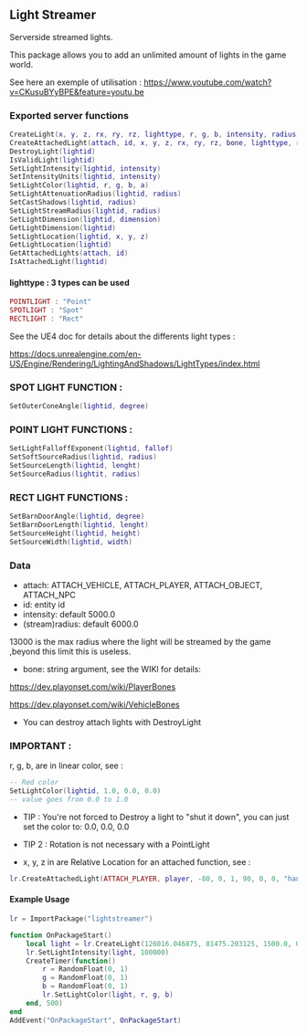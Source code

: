 ## Light Streamer

Serverside streamed lights.

This package allows you to add an unlimited amount of lights in the game world.

See here an exemple of utilisation : https://www.youtube.com/watch?v=CKusuBYyBPE&feature=youtu.be

### Exported server functions
```Lua
CreateLight(x, y, z, rx, ry, rz, lighttype, r, g, b, intensity, radius)
CreateAttachedLight(attach, id, x, y, z, rx, ry, rz, bone, lighttype, r, g, b, intensity, radius)
DestroyLight(lightid)
IsValidLight(lightid)
SetLightIntensity(lightid, intensity)
SetIntensityUnits(lightid, intensity)
SetLightColor(lightid, r, g, b, a)
SetLightAttenuationRadius(lightid, radius)
SetCastShadows(lightid, radius)
SetLightStreamRadius(lightid, radius)
SetLightDimension(lightid, dimension)
GetLightDimension(lightid)
SetLightLocation(lightid, x, y, z)
GetLightLocation(lightid)
GetAttachedLights(attach, id)
IsAttachedLight(lightid)
```

#### lighttype : 3 types can be used

```Lua 
POINTLIGHT : "Point"
SPOTLIGHT : "Spot" 
RECTLIGHT : "Rect"
```

See the UE4 doc for details about the differents light types :

https://docs.unrealengine.com/en-US/Engine/Rendering/LightingAndShadows/LightTypes/index.html

### SPOT LIGHT FUNCTION :
```Lua 
SetOuterConeAngle(lightid, degree)
```

### POINT LIGHT FUNCTIONS :
```Lua 
SetLightFalloffExponent(lightid, fallof)
SetSoftSourceRadius(lightid, radius)
SetSourceLength(lightid, lenght)
SetSourceRadius(lightit, radius)
```

### RECT LIGHT FUNCTIONS :
```Lua 
SetBarnDoorAngle(lightid, degree)
SetBarnDoorLength(lightid, lenght)
SetSourceHeight(lightid, height)
SetSourceWidth(lightid, width)
```

### Data

- attach: ATTACH_VEHICLE, ATTACH_PLAYER, ATTACH_OBJECT, ATTACH_NPC
- id: entity id
- intensity: default 5000.0
- (stream)radius: default 6000.0

13000 is the max radius where the light will be streamed by the game ,beyond this limit this is useless.
- bone: string argument, see the WIKI for details:

https://dev.playonset.com/wiki/PlayerBones

https://dev.playonset.com/wiki/VehicleBones
- You can destroy attach lights with DestroyLight

### IMPORTANT : 

r, g, b, are in linear color, see :
```Lua
-- Red color
SetLightColor(lightid, 1.0, 0.0, 0.0)
-- value goes from 0.0 to 1.0
```
- TIP : You're not forced to Destroy a light to "shut it down", you can just set the color to: 0.0, 0.0, 0.0 
- TIP 2 : Rotation is not necessary with a PointLight

- x, y, z in are Relative Location for an attached function, see :
```Lua
lr.CreateAttachedLight(ATTACH_PLAYER, player, -80, 0, 1, 90, 0, 0, "hand_r", "Spot")
```

#### Example Usage 
```Lua
lr = ImportPackage("lightstreamer")

function OnPackageStart()
	local light = lr.CreateLight(126016.046875, 81475.203125, 1500.0, 0.0, 0.0, 0.0, "Point")
	lr.SetLightIntensity(light, 100000)
	CreateTimer(function()
		r = RandomFloat(0, 1)
		g = RandomFloat(0, 1)
		b = RandomFloat(0, 1)
		lr.SetLightColor(light, r, g, b)
	end, 500)
end
AddEvent("OnPackageStart", OnPackageStart)
```
